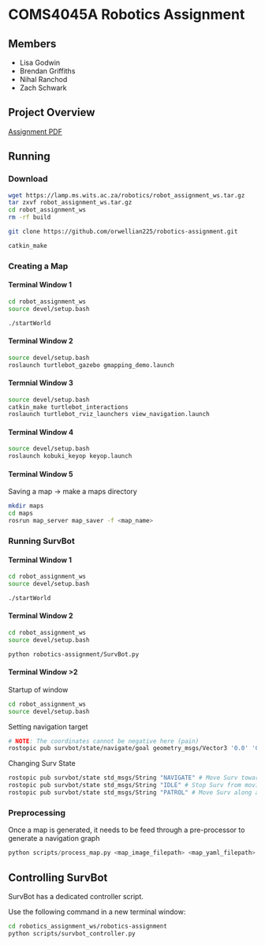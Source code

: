 # COMS4045A Robotics Assignment

## Members

* Lisa Godwin
* Brendan Griffiths
* Nihal Ranchod
* Zach Schwark


## Project Overview

[Assignment PDF](./assignment2024.pdf)

## Running

### Download

```bash
wget https://lamp.ms.wits.ac.za/robotics/robot_assignment_ws.tar.gz
tar zxvf robot_assignment_ws.tar.gz
cd robot_assignment_ws
rm -rf build

git clone https://github.com/orwellian225/robotics-assignment.git

catkin_make
```

### Creating a Map

#### Terminal Window 1

```bash
cd robot_assignment_ws
source devel/setup.bash

./startWorld
```

#### Terminal Window 2

```bash
source devel/setup.bash
roslaunch turtlebot_gazebo gmapping_demo.launch
```

#### Termnial Window 3
```bash
source devel/setup.bash
catkin_make turtlebot_interactions
roslaunch turtlebot_rviz_launchers view_navigation.launch
```

#### Terminal Window 4
```bash
source devel/setup.bash
roslaunch kobuki_keyop keyop.launch
```

#### Terminal Window 5
Saving a map -> make a maps directory
```bash
mkdir maps
cd maps
rosrun map_server map_saver -f <map_name>
```

### Running SurvBot

#### Terminal Window 1

```bash
cd robot_assignment_ws
source devel/setup.bash

./startWorld
```

#### Terminal Window 2

```bash
cd robot_assignment_ws
source devel/setup.bash

python robotics-assignment/SurvBot.py
```

#### Terminal Window >2

Startup of window

```bash
cd robot_assignment_ws
source devel/setup.bash
```

Setting navigation target

```bash
# NOTE: The coordinates cannot be negative here (pain)
rostopic pub survbot/state/navigate/goal geometry_msgs/Vector3 '0.0' '0.0' '0.0'
```

Changing Surv State

```bash
rostopic pub survbot/state std_msgs/String "NAVIGATE" # Move Surv towards the 
rostopic pub survbot/state std_msgs/String "IDLE" # Stop Surv from moving
rostopic pub survbot/state std_msgs/String "PATROL" # Move Surv along a cycle in the graph
```

### Preprocessing

Once a map is generated, it needs to be feed through a pre-processor to generate a navigation graph

```python
python scripts/process_map.py <map_image_filepath> <map_yaml_filepath> <output_directory> <number_of_vertices> <number_of_neighbours>
```

## Controlling SurvBot

SurvBot has a dedicated controller script.

Use the following command in a new terminal window:
```bash
cd robotics_assignment_ws/robotics-assignment
python scripts/survbot_controller.py
```